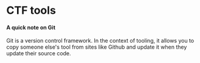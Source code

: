 # CTF tools
#### A quick note on Git
Git is a version control framework. In the context of tooling, it allows you to copy someone else's tool from sites like Github and update it when they update their source code.